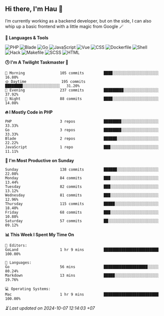 ## Hi there, I'm Hau 👋
I’m currently working as a backend developer, but on the side, I can also whip up a basic frontend with a little magic from Google 🪄

<!--START_SECTION:readme-stats-->
**💬 Languages & Tools**

![PHP](https://img.shields.io/badge/PHP-65.34%25-4F5D95?&logo=PHP&labelColor=151b23)
![Blade](https://img.shields.io/badge/Blade-26.38%25-f7523f?&logo=Blade&labelColor=151b23)
![Go](https://img.shields.io/badge/Go-04.01%25-00ADD8?&logo=Go&labelColor=151b23)
![JavaScript](https://img.shields.io/badge/JavaScript-02.40%25-f1e05a?&logo=JavaScript&labelColor=151b23)
![Vue](https://img.shields.io/badge/Vue-01.22%25-41b883?&logo=Vue&labelColor=151b23)
![CSS](https://img.shields.io/badge/CSS-00.29%25-563d7c?&logo=CSS&labelColor=151b23)
![Dockerfile](https://img.shields.io/badge/Dockerfile-00.12%25-384d54?&logo=Dockerfile&labelColor=151b23)
![Shell](https://img.shields.io/badge/Shell-00.09%25-89e051?&logo=Shell&labelColor=151b23)
![Hack](https://img.shields.io/badge/Hack-00.07%25-878787?&logo=Hack&labelColor=151b23)
![Makefile](https://img.shields.io/badge/Makefile-00.04%25-427819?&logo=Makefile&labelColor=151b23)
![SCSS](https://img.shields.io/badge/SCSS-00.02%25-c6538c?&logo=SCSS&labelColor=151b23)
![HTML](https://img.shields.io/badge/HTML-00.02%25-e34c26?&logo=HTML&labelColor=151b23)


**🕒 I'm A Twilight Taskmaster 🌆**

```text
🌅 Morning                105 commits         ████░░░░░░░░░░░░░░░░░░░░░   16.80%
🌞 Daytime                195 commits         ████████░░░░░░░░░░░░░░░░░   31.20%
🌆 Evening                237 commits         █████████░░░░░░░░░░░░░░░░   37.92%
🌙 Night                  88 commits          ████░░░░░░░░░░░░░░░░░░░░░   14.08%
```

**🔥 I Mostly Code in PHP**

```text
PHP                      3 repos             ████████░░░░░░░░░░░░░░░░░   33.33%
Go                       3 repos             ████████░░░░░░░░░░░░░░░░░   33.33%
Blade                    2 repos             ██████░░░░░░░░░░░░░░░░░░░   22.22%
JavaScript               1 repo              ███░░░░░░░░░░░░░░░░░░░░░░   11.11%
```

**📅 I'm Most Productive on Sunday**

```text
Sunday                   138 commits         ██████░░░░░░░░░░░░░░░░░░░   22.08%
Monday                   84 commits          ███░░░░░░░░░░░░░░░░░░░░░░   13.44%
Tuesday                  82 commits          ███░░░░░░░░░░░░░░░░░░░░░░   13.12%
Wednesday                81 commits          ███░░░░░░░░░░░░░░░░░░░░░░   12.96%
Thursday                 115 commits         █████░░░░░░░░░░░░░░░░░░░░   18.40%
Friday                   68 commits          ███░░░░░░░░░░░░░░░░░░░░░░   10.88%
Saturday                 57 commits          ██░░░░░░░░░░░░░░░░░░░░░░░   09.12%
```

**📊 This Week I Spent My Time On**

```text
📝 Editors:
GoLand                   1 hr 9 mins         █████████████████████████   100.00%

💬 Languages:
Go                       56 mins             ████████████████████░░░░░   80.24%
Markdown                 13 mins             █████░░░░░░░░░░░░░░░░░░░░   19.76%

💻 Operating Systems:
Mac                      1 hr 9 mins         █████████████████████████   100.00%
```



*⏳ Last updated on 2024-10-07 12:14:03 +07*
<!--END_SECTION:readme-stats-->
